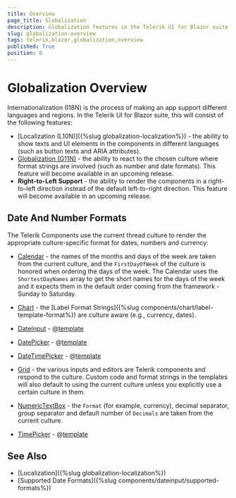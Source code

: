 ```yaml
---
title: Overview
page_title: Globalization
description: Globalization features in the Telerik UI for Blazor suite.
slug: globalization-overview
tags: telerik,blazor,globalization,overview
published: True
position: 0
---
```


# Globalization Overview

Internationalization (I18N) is the process of making an app support different languages and regions. In the Telerik UI for Blazor suite, this will consist of the following features:

* [Localization (L10N)]({%slug globalization-localization%}) - the ability to show texts and UI elements in the components in different languages (such as button texts and ARIA attributes).
* [Globalization (G11N)](#date-and-number-formats) - the ability to react to the chosen culture where format strings are involved (such as number and date formats). This feature will become available in an upcoming release.
* **Right-to-Left Support** - the ability to render the components in a right-to-left direction instead of the default left-to-right direction. This feature will become available in an upcoming release.

## Date And Number Formats

The Telerik Components use the current thread culture to render the appropriate culture-specific format for dates, numbers and currency:

* [Calendar](https://demos.telerik.com/blazor-ui/calendar/globalization) - the names of the months and days of the week are taken from the current culture, and the `FirstDayOfWeek` of the culture is honored when ordering the days of the week. The Calendar uses the  `ShortestDayNames` array to get the short names for the days of the week and it expects them in the default order coming from the framework - Sunday to Saturday.

* [Chart](https://demos.telerik.com/blazor-ui/chart/globalization) - the [Label Format Strings]({%slug components/chart/label-template-format%}) are culture aware (e.g., currency, dates).

* [DateInput](https://demos.telerik.com/blazor-ui/dateinput/globalization) - @[template](/_contentTemplates/common/general-info.md#date-format-per-culture)

* [DatePicker](https://demos.telerik.com/blazor-ui/datepicker/globalization) - @[template](/_contentTemplates/common/general-info.md#date-format-per-culture)

* [DateTimePicker](https://demos.telerik.com/blazor-ui/datetimepicker/globalization) - @[template](/_contentTemplates/common/general-info.md#date-format-per-culture)

* [Grid](https://demos.telerik.com/blazor-ui/grid/globalization) - the various inputs and editors are Telerik components and respond to the culture. Custom code and format strings in the templates will also default to using the current culture unless you explicitly use a certain culture in them.

* [NumericTextBox](https://demos.telerik.com/blazor-ui/numerictextbox/globalization) - the `Format` (for example, currency), decimal separator, group separator and default number of `Decimals` are taken from the current culture.

* [TimePicker](https://demos.telerik.com/blazor-ui/timepicker/globalization) - @[template](/_contentTemplates/common/general-info.md#date-format-per-culture)



## See Also

  * [Localization]({%slug globalization-localization%})
  * [Supported Date Formats]({%slug components/dateinput/supported-formats%})